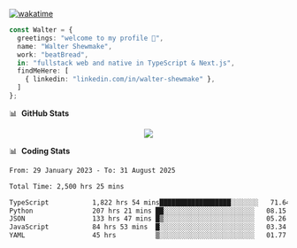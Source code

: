 [![wakatime](https://wakatime.com/badge/user/633611a5-2410-4a66-96ad-ce6a6df384d0.svg)](https://wakatime.com/@633611a5-2410-4a66-96ad-ce6a6df384d0)

```ts
const Walter = {
  greetings: "welcome to my profile 👋",
  name: "Walter Shewmake",
  work: "beatBread",
  in: "fullstack web and native in TypeScript & Next.js",
  findMeHere: [
    { linkedin: "linkedin.com/in/walter-shewmake" },
  ]
};
```

📊 &nbsp;**GitHub Stats**

<p align="center">
<img src="https://streak-stats.demolab.com?user=waltershewmake&theme=monokai&short_numbers=true)](https://git.io/streak-stats" />
</p>

📊 &nbsp;**Coding Stats**

<!--![Wwakatime stats](https://github-readme-stats.vercel.app/api/wakatime?username=waltershewmake&hide_title=true&hide_border=true&langs_count=5&bg_color=00000000&text_color=777)-->


<!--START_SECTION:waka-->

```txt
From: 29 January 2023 - To: 31 August 2025

Total Time: 2,500 hrs 25 mins

TypeScript           1,822 hrs 54 mins██████████████████░░░░░░░   71.64 %
Python               207 hrs 21 mins ██░░░░░░░░░░░░░░░░░░░░░░░   08.15 %
JSON                 133 hrs 47 mins █▒░░░░░░░░░░░░░░░░░░░░░░░   05.26 %
JavaScript           84 hrs 53 mins  █░░░░░░░░░░░░░░░░░░░░░░░░   03.34 %
YAML                 45 hrs          ▒░░░░░░░░░░░░░░░░░░░░░░░░   01.77 %
```

<!--END_SECTION:waka-->
